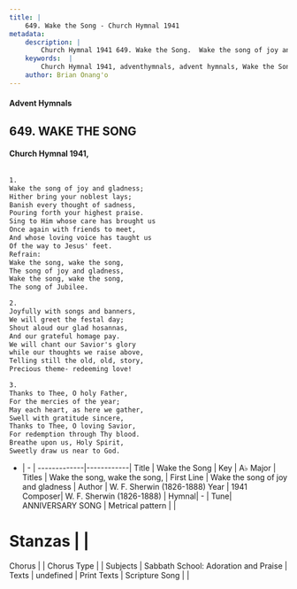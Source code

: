 ```yaml
---
title: |
    649. Wake the Song - Church Hymnal 1941
metadata:
    description: |
        Church Hymnal 1941 649. Wake the Song.  Wake the song of joy and gladness; Hither bring your noblest lays; Banish every thought of sadness, Pouring forth your highest praise. Sing to Him whose care has brought us Once again with friends to meet, And whose loving voice has taught us Of the way to Jesus' feet. 
    keywords:  |
        Church Hymnal 1941, adventhymnals, advent hymnals, Wake the Song, Wake the song of joy and gladness. Wake the song, wake the song,
    author: Brian Onang'o
---
```


#### Advent Hymnals
## 649. WAKE THE SONG
####  Church Hymnal 1941,

```txt

1.
Wake the song of joy and gladness;
Hither bring your noblest lays;
Banish every thought of sadness,
Pouring forth your highest praise.
Sing to Him whose care has brought us
Once again with friends to meet,
And whose loving voice has taught us
Of the way to Jesus' feet.
Refrain:
Wake the song, wake the song,
The song of joy and gladness,
Wake the song, wake the song,
The song of Jubilee.

2.
Joyfully with songs and banners,
We will greet the festal day;
Shout aloud our glad hosannas,
And our grateful homage pay.
We will chant our Savior's glory
while our thoughts we raise above,
Telling still the old, old, story,
Precious theme- redeeming love!

3.
Thanks to Thee, O holy Father,
For the mercies of the year;
May each heart, as here we gather,
Swell with gratitude sincere,
Thanks to Thee, O loving Savior,
For redemption through Thy blood.
Breathe upon us, Holy Spirit,
Sweetly draw us near to God.


```

- |   -  |
-------------|------------|
Title | Wake the Song |
Key | A♭ Major |
Titles | Wake the song, wake the song, |
First Line | Wake the song of joy and gladness |
Author | W. F. Sherwin (1826-1888)
Year | 1941
Composer| W. F. Sherwin (1826-1888) |
Hymnal|  - |
Tune| ANNIVERSARY SONG  |
Metrical pattern | |
# Stanzas |  |
Chorus |  |
Chorus Type |  |
Subjects | Sabbath School: Adoration and Praise |
Texts | undefined |
Print Texts | 
Scripture Song |  |
    
